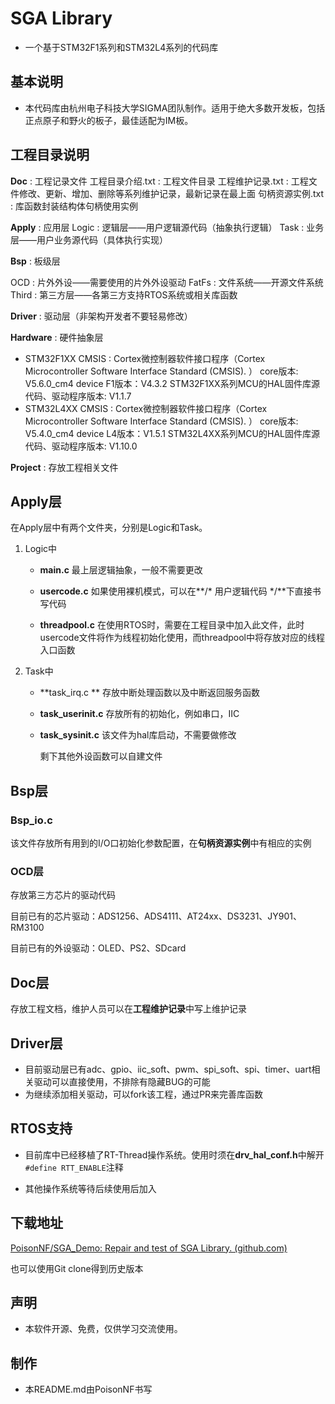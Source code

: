 # SGA Library

- 一个基于STM32F1系列和STM32L4系列的代码库

## 基本说明

- 本代码库由杭州电子科技大学SIGMA团队制作。适用于绝大多数开发板，包括正点原子和野火的板子，最佳适配为IM板。

## 工程目录说明

**Doc**      		               : 工程记录文件
工程目录介绍.txt 		: 工程文件目录
工程维护记录.txt 		: 工程文件修改、更新、增加、删除等系列维护记录，最新记录在最上面
句柄资源实例.txt		 : 库函数封装结构体句柄使用实例

**Apply**   		    : 应用层
Logic			    : 逻辑层——用户逻辑源代码（抽象执行逻辑）
Task			     : 业务层——用户业务源代码（具体执行实现）

**Bsp**     			 : 板级层

OCD			: 片外外设——需要使用的片外外设驱动
FatFs		   : 文件系统——开源文件系统
Third			: 第三方层——各第三方支持RTOS系统或相关库函数

**Driver**			  : 驱动层（非架构开发者不要轻易修改）

**Hardware**		: 硬件抽象层

- STM32F1XX
    CMSIS :  	Cortex微控制器软件接口程序（Cortex Microcontroller Software Interface Standard (CMSIS). ）
      			     core版本: V5.6.0_cm4
    			       device F1版本：V4.3.2
                       STM32F1XX系列MCU的HAL固件库源代码、驱动程序版本: V1.1.7
- STM32L4XX
    CMSIS :  	Cortex微控制器软件接口程序（Cortex Microcontroller Software Interface Standard (CMSIS). ）
     			       core版本: V5.4.0_cm4
     			       device L4版本：V1.5.1
                        STM32L4XX系列MCU的HAL固件库源代码、驱动程序版本: V1.10.0 

**Project**		: 存放工程相关文件


## Apply层

在Apply层中有两个文件夹，分别是Logic和Task。

1. Logic中

    - **main.c**  		    最上层逻辑抽象，一般不需要更改

    - **usercode.c**      如果使用裸机模式，可以在**/* 用户逻辑代码 */**下直接书写代码

    - **threadpool.c**  在使用RTOS时，需要在工程目录中加入此文件，此时usercode文件将作为线程初始化使用，而threadpool中将存放对应的线程入口函数
    
2. Task中
    - **task_irq.c **          存放中断处理函数以及中断返回服务函数
    
    - **task_userinit.c** 存放所有的初始化，例如串口，IIC
    
    - **task_sysinit.c**    该文件为hal库启动，不需要做修改
    
        剩下其他外设函数可以自建文件
## Bsp层

### Bsp_io.c

该文件存放所有用到的I/O口初始化参数配置，在**句柄资源实例**中有相应的实例

### OCD层

存放第三方芯片的驱动代码

目前已有的芯片驱动：ADS1256、ADS4111、AT24xx、DS3231、JY901、RM3100

目前已有的外设驱动：OLED、PS2、SDcard

## Doc层

存放工程文档，维护人员可以在**工程维护记录**中写上维护记录

## Driver层

- 目前驱动层已有adc、gpio、iic_soft、pwm、spi_soft、spi、timer、uart相关驱动可以直接使用，不排除有隐藏BUG的可能
- 为继续添加相关驱动，可以fork该工程，通过PR来完善库函数

## RTOS支持

- 目前库中已经移植了RT-Thread操作系统。使用时须在**drv_hal_conf.h**中解开`#define RTT_ENABLE`注释

- 其他操作系统等待后续使用后加入

## 下载地址

[PoisonNF/SGA_Demo: Repair and test of SGA Library. (github.com)](https://github.com/PoisonNF/SGA_Demo)

也可以使用Git clone得到历史版本

## 声明

- 本软件开源、免费，仅供学习交流使用。

## 制作

- 本README.md由PoisonNF书写

